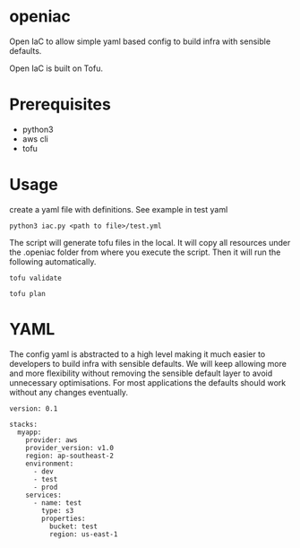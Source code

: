 # openiac
Open IaC to allow simple yaml based config to build infra with sensible defaults. 

Open IaC is built on Tofu. 

# Prerequisites
- python3
- aws cli
- tofu

# Usage

create a yaml file with definitions. See example in test yaml

``` python3 iac.py <path to file>/test.yml ```

The script will generate tofu files in the local. It will copy all resources under the .openiac folder from where you execute the script. Then it will run the following automatically.

``` tofu validate ```

``` tofu plan ```

# YAML

The config yaml is abstracted to a high level making it much easier to developers to build infra with sensible defaults. We will keep allowing more and more flexibility without removing the sensible default layer to avoid unnecessary optimisations. For most applications the defaults should work without any changes eventually.

```
version: 0.1

stacks:
  myapp:
    provider: aws
    provider_version: v1.0
    region: ap-southeast-2
    environment:
      - dev
      - test
      - prod
    services:
      - name: test
        type: s3
        properties:
          bucket: test
          region: us-east-1
```

